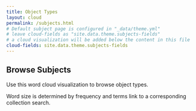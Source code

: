 ```yaml
---
title: Object Types
layout: cloud
permalink: /subjects.html
# Default subject page is configured in "_data/theme.yml"
# leave cloud-fields as "site.data.theme.subjects-fields"
# a cloud visualization will be added below the content in this file
cloud-fields: site.data.theme.subjects-fields
---
```


## Browse Subjects

Use this word cloud visualization to browse object types.

Word size is determined by frequency and terms link to a corresponding collection search.
